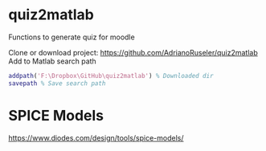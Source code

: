 # quiz2matlab
Functions to generate quiz for moodle

Clone or download project: https://github.com/AdrianoRuseler/quiz2matlab
Add to Matlab search path
```matlab
addpath('F:\Dropbox\GitHub\quiz2matlab') % Downloaded dir
savepath % Save search path
```

# SPICE Models
https://www.diodes.com/design/tools/spice-models/
